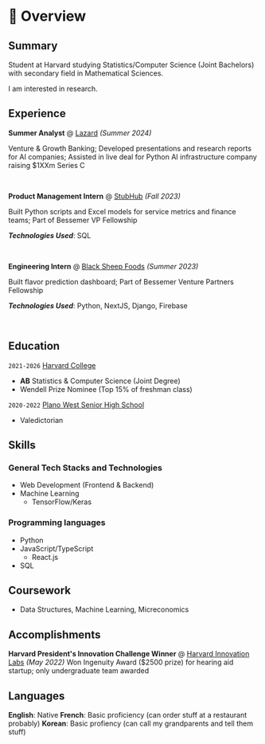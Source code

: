 # 📖 Overview

## Summary

Student at Harvard studying Statistics/Computer Science (Joint Bachelors) with secondary field in Mathematical Sciences.

I am interested in research.


## Experience

**Summer Analyst** @ [Lazard](https://www.lazard.com/) _(Summer 2024)_

Venture & Growth Banking; Developed presentations and research reports for AI companies; Assisted in live deal for Python AI infrastructure company raising $1XXm Series C

&nbsp;

**Product Management Intern** @ [StubHub](https://www.stubhub.com/) _(Fall 2023)_

Built Python scripts and Excel models for service metrics and finance teams; Part of Bessemer VP Fellowship

_**Technologies Used**_: SQL

&nbsp;

**Engineering Intern** @ [Black Sheep Foods](https://blacksheepfoods.com/) _(Summer 2023)_

Built flavor prediction dashboard; Part of Bessemer Venture Partners Fellowship

_**Technologies Used**_: Python, NextJS, Django, Firebase

&nbsp;

## Education

`2021-2026` [Harvard College](https://college.harvard.edu/)
- **AB** Statistics & Computer Science (Joint Degree)
- Wendell Prize Nominee (Top 15% of freshman class)

`2020-2022` [Plano West Senior High School](https://www.pisd.edu/site/default.aspx?PageType=3&DomainID=293&ModuleInstanceID=4433&ViewID=6446EE88-D30C-497E-9316-3F8874B3E108&RenderLoc=0&FlexDataID=98016&PageID=1722)
- Valedictorian

## Skills

### General Tech Stacks and Technologies
- Web Development (Frontend & Backend)
- Machine Learning
  - TensorFlow/Keras

### Programming languages
- Python
- JavaScript/TypeScript
  - React.js
- SQL

## Coursework
- Data Structures, Machine Learning, Micreconomics

## Accomplishments
**Harvard President's Innovation Challenge Winner** @ [Harvard Innovation Labs]() _(May 2022)_
Won Ingenuity Award ($2500 prize) for hearing aid startup; only undergraduate team awarded

## Languages
**English**: Native
**French**: Basic proficiency (can order stuff at a restaurant probably)
**Korean**: Basic profiency (can call my grandparents and tell them stuff)